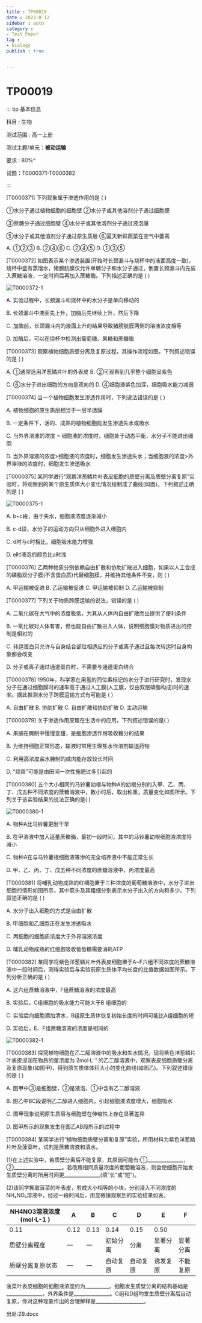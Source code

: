 ```yaml
---
title : TP00019
date : 2023-8-12
sidebar : auto
category : 
- Test Paper
tag : 
- biology
publish : true


---
```


# TP00019

::: tip 基本信息

科目 : 生物

测试范围 : 高一上册

测试主题/单元：**被动运输**

要求 : 80%^

试题：T0000371-T0000382

::: 

[T0000371] 下列现象属于渗透作用的是 (      )

①水分子通过植物细胞的细胞壁	②水分子或其他溶剂分子通过细胞膜

③蔗糖分子通过细胞壁	④水分子或其他溶剂分子通过液泡膜

⑤水分子或其他溶剂分子通过原生质层		⑥夏天新鲜蔬菜在空气中萎蔫

A. ①②③		B. ②④⑥		C. ②④⑤		D. ①③⑤

[T0000372] 如图表示某个渗透装置(开始时长颈漏斗与烧杯中的液面高度一致)，烧杯中盛有蒸馏水，猪膀胱膜仅允许单糖分子和水分子通过，倒置长颈漏斗内先装入蔗糖溶液，一定时间后再加入蔗糖酶。下列描述正确的是 (      )

![T0000372-1](./img/T0000372-1.png)

A. 实验过程中，长颈漏斗和烧杯中的水分子是单向移动的

B. 长颈漏斗中液面先上升，加酶后先继续上升，然后下降

C. 加酶前，长颈漏斗内的液面上升的结果导致猪膀胱膜两侧的溶液浓度相等

D. 加酶后，可以在烧杯中检测出葡萄糖、果糖和蔗糖酶



[T0000373] 观察植物细胞质壁分离及复原过程，其操作流程如图。下列叙述错误的是 (      )

A. ①通常选用洋葱鳞片叶的外表皮		B. ②可观察到几乎整个细胞呈紫色

C. ⑥水分子进出细胞的方向是双向的	D. ④细胞液紫色加深，细胞吸水能力减弱

[T0000374] 当一个植物细胞发生渗透作用时，下列说法错误的是 (      )

A. 植物细胞的原生质层相当于一层半透膜

B. 一定条件下，活的、成熟的植物细胞能发生渗透失水或吸水

C. 当外界溶液的浓度 = 细胞液的浓度时，细胞处于动态平衡，水分子不能进出细胞

D. 当外界溶液的浓度>细胞液的浓度时，细胞发生渗透失水；当细胞液的浓度>外界溶液的浓度时，细胞发生渗透吸水

[T0000375] 某同学进行“观察洋葱鳞片叶表皮细胞的质壁分离及质壁分离复原”实验时，将观察到的某个原生质体大小变化情况绘制成了曲线(如图)。下列叙述正确的是 (      )

![T0000375-1](./img/T0000375-1.png)

A. b~c段，由于失水，细胞液浓度逐渐减小

B. c-d段，水分子的运动方向只从细胞外进入细胞内

C. d时与c时相比，细胞吸水能力增强

D. e时液泡的颜色比a时浅

[T0000376] 乙两种物质分别依赖自由扩散和协助扩散进入细胞，如果以人工合成的磷脂双分子膜(不含蛋白质)代替细胞膜，并维持其他条件不变，则 (      )

A. 甲运输被促进		B. 乙运输被促进		C. 甲运输被抑制		D. 乙运输被抑制

[T0000377] 下列关于物质跨膜运输的说法，错误的是 (      )

A. 二氧化碳在大气中的浓度极低，为其从人体内自由扩散而出提供了便利条件

B. 一氧化碳对人体有害，但也能自由扩散进入人体，说明细胞膜对物质进出的控制是相对的

C. 转运蛋白只允许与自身结合部位相适应的分子或离子通过且每次转运时自身构象都会改变

D. 分子或离子通过通道蛋白时，不需要与通道蛋白结合

[T0000378] 1950年，科学家在用氢的同位素标记的水分子进行研究时，发现水分子在通过细胞膜时的速率高于通过人工膜(人工膜，仅由双层磷脂构成)时的速率。据此推测水分子跨膜运输方式有可能是 (      )

A. 自由扩散			B. 协助扩散		C. 自由扩散和协助扩散	D. 主动运输

[T0000379] 关于渗透作用原理在生活中的应用，下列叙述错误的是(      )

A. 果脯在腌制中慢慢变甜，是细胞渗透作用吸收糖分的结果

B. 为维持细胞正常形态，输液时常用生理盐水作溶剂输送药物

C. 利用高浓度盐水腌制的咸肉能存放较长时间

D. “烧苗”可能是由田间一次性施肥过多引起的

[T0000380] 五个大小相同的马铃薯幼根与物种A的幼根分别的入甲、乙、丙、丁、戊五种不同浓度的蔗糖溶液中，数小时后，取出称重，质量变化如图所示。下列关于该实验结果的说法正确的是(      )

![T0000380-1](./img/T0000380-1.png)

A. 物种A比马铃薯更耐干旱

B. 在甲溶液中加入适量蔗糖酶，最初一段时间，其中的马铃薯幼根细胞液浓度将减小

C. 物种A在与马铃薯根细胞液等渗的完全培养液中不能正常生长

D. 甲、乙、丙、丁、戊五种不同浓度的蔗糖溶液中，丙浓度最高




[T0000381] 将哺乳动物成熟的红细胞置于三种浓度的葡萄糖溶液中，水分子进出细胞的情形如图所示，其中箭头及其粗细分别表示水分子出入的方向和多少。下列叙述正确的是 (      )

A. 水分子出入细胞的方式是自由扩散

B. 甲细胞和乙细胞正在发生渗透吸水

C. 丙细胞的细胞质浓度大于外界溶液浓度

D. 哺乳动物成熟的红细胞吸收葡萄糖需要消耗ATP

[T0000382] 某同学将紫色洋葱鳞片叶外表皮细胞置于A~F六组不同浓度的蔗糖溶液中一段时间后，测得实验后与实验前原生质体平均长度的比值数据如图所示。下列分析正确的是 (      )

A. 这六组蔗糖溶液中，F组蔗糖溶液的浓度最高

B. 实验后，C组细胞的吸水能力可能大于B 组细胞的

C. 实验后向细胞滴加清水，B组原生质体恢复初始长度的时间可能比A组细胞的短

D. 实验后，E、F组蔗糖溶液的浓度是相同的

![T0000382-1](./img/T0000382-1.png)

[T0000383] 探究植物细胞在乙二醇溶液中的吸水和失水情况。现将紫色洋葱鳞片叶表皮浸润在物质的量浓度为 2mol·L⁻¹ 的乙二醇溶液中，观察表皮细胞质壁分离及复原现象(如图甲)，得到原生质体体积大小的变化曲线(如图乙)。下列叙述错误的是 (      )

A. 图甲中③是细胞壁，②是液泡，①中含有乙二醇溶液

B. 图乙中BC段说明乙二醇进入细胞内，引起细胞液浓度增大，细胞吸水

C. 图甲现象说明原生质层与细胞壁在伸缩性上存在显著差异

D. 图甲所示的现象发生在图乙AB段所示的过程中

[T0000384] 某同学进行“植物细胞质壁分离和复原”实验，所用材料为紫色洋葱鳞片叶及菠菜叶，试剂是蔗糖溶液和清水。

(1)在上述实验中，若质壁分离后不能复原，其原因可能有:①_______________， ②____________________。若改用相同质量浓度的葡萄糖溶液，则会使细胞开始发生质壁分离时所用时间更_______________(填“长”或“短”)。

(2)该同学撕取菠菜的叶表皮，剪成大小相等的小块，分别浸入不同浓度的NH₄NO₃溶液中，经过一段时间后，用显微镜观察到的实验结果如表。

| NH4NO3溶液浓度 			(mol·L-1 			) | A    | B    | C        | D        | E        | F        |
| ------------------------------------------------- | ---- | ---- | -------- | -------- | -------- | -------- |
| 0.11                                              | 0.12 | 0.13 | 0.14     | 0.15     | 0.50     |          |
| 质壁分离程度                                      | —    | —    | 初始分离 | 分离     | 显著分离 | 显著分离 |
| 质壁分离复原状态                                  | —    | —    | 自动复原 | 自动复原 | 诱发复原 | 不能复原 |



菠菜叶表皮细胞的细胞液浓度约为__________。细胞发生质壁分离的结构基础是_______________，外界条件是_______________。C组和D组均发生质壁分离后自动复原，你对这种现象作出的合理解释是____________________。





出处:29.docx



